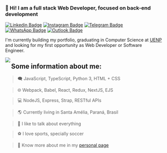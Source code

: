 ### 👋 Hi! I am a full stack Web Developer, focused on back-end development

>
[![Linkedin Badge](https://img.shields.io/badge/-LinkedIn-0077B5?style=for-the-badge&logo=Linkedin&logoColor=white)](https://www.linkedin.com/in/arthurd99/) [![Instagram Badge](https://img.shields.io/badge/-Instagram-E4405F?style=for-the-badge&logo=Instagram&logoColor=white)](https://www.instagram.com/arthurd99_/) [![Telegram Badge](https://img.shields.io/badge/Telegram-2CA5E0?style=for-the-badge&logo=telegram&logoColor=white)](https://t.me/arthurd99) [![WhatsApp Badge](https://img.shields.io/badge/-WhatsApp-25D366?style=for-the-badge&logo=WhatsApp&logoColor=white)](https://wa.me/5543998048845/) [![Outlook Badge](https://img.shields.io/badge/-Outlook-0078D4?style=for-the-badge&logo=MIcrosoft%20Outlook&logoColor=white)](mailto:arthurd99_@outlook.com)

I'm currently building my portfolio, graduating in Computer Science at [UENP](https://cct.uenp.edu.br/) and looking for my first opportunity as Web Developer or Software Engineer.

<td><img  align="left" src="https://github-readme-stats.vercel.app/api/top-langs/?username=arthurd99&hide_border=true&theme=tokyonight&bg_color=0D1117" /></td>


## Some information about me:

> 🗨️ JavaScript, TypeScript, Python 3, HTML + CSS

> 🌐 Webpack, Babel, React, Redux, NextJS, EJS

> 💻 NodeJS, Express, Strap, RESTful APIs

> 🌎 Currently living in Santa Amélia, Paraná, Brasil

> 💬 I like to talk about everything

> ⚽ I love sports, specially soccer

> 📔 Know more about me in my [personal page](https://arthurd99.github.io "Portfolio of Arthur Diniz da Luz")
